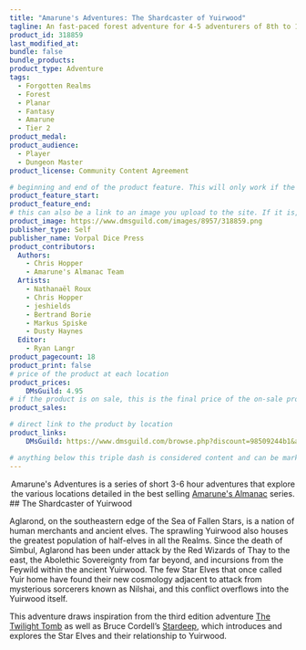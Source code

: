 ```yaml
---
title: "Amarune's Adventures: The Shardcaster of Yuirwood"
tagline: An fast-paced forest adventure for 4-5 adventurers of 8th to 10th level
product_id: 318859
last_modified_at:
bundle: false
bundle_products:
product_type: Adventure
tags:
  - Forgotten Realms
  - Forest
  - Planar
  - Fantasy
  - Amarune
  - Tier 2
product_medal: 
product_audience:
  - Player
  - Dungeon Master
product_license: Community Content Agreement

# beginning and end of the product feature. This will only work if the site is updated within several weeks of when the feature is supposed to happen. Making a new post counts as updating.
product_feature_start: 
product_feature_end: 
# this can also be a link to an image you upload to the site. If it is, it must start with a "/" or be a full link
product_image: https://www.dmsguild.com/images/8957/318859.png
publisher_type: Self
publisher_name: Vorpal Dice Press
product_contributors:
  Authors:
    - Chris Hopper
    - Amarune's Almanac Team
  Artists:
    - Nathanaël Roux
    - Chris Hopper
    - jeshields
    - Bertrand Borie
    - Markus Spiske
    - Dusty Haynes
  Editor:
    - Ryan Langr
product_pagecount: 18
product_print: false
# price of the product at each location
product_prices:
    DMsGuild: 4.95
# if the product is on sale, this is the final price of the on-sale product for each location that it is on sale. The sales % will be calculated and displayed based on the difference between product_prices and product_sales
product_sales:

# direct link to the product by location
product_links:
    DMsGuild: https://www.dmsguild.com/browse.php?discount=98509244b1&affiliate_id=1713687

# anything below this triple dash is considered content and can be markup or html. It should be fully HTML compatible as long as your tags are formatted correctly.
---
```

<center>Amarune's Adventures is a series of short 3-6 hour adventures that explore the various locations detailed in the best selling <a href="#amarune#">Amarune's Almanac</a> series.</center>
## The Shardcaster of Yuirwood

Aglarond, on the southeastern edge of the Sea of Fallen Stars, is a nation of human merchants and ancient elves. The sprawling Yuirwood also houses the greatest population of half-elves in all the Realms. Since the death of Simbul, Aglarond has been under attack by the Red Wizards of Thay to the east, the Abolethic Sovereignty from far beyond, and incursions from the Feywild within the ancient Yuirwood. The few Star Elves that once called Yuir home have found their new cosmology adjacent to attack from mysterious sorcerers known as Nilshai, and this conflict overflows into the Yuirwood itself.

This adventure draws inspiration from the third edition adventure <a href="https://www.dmsguild.com/product/51649/The-Twilight-Tomb-35?affiliate_id=1713687">The Twilight Tomb</a> as well as Bruce Cordell’s <a href="https://www.amazon.ca/Stardeep-Dungeons-Bruce-R-Cordell/dp/0786943386">Stardeep</a>, which introduces and explores the Star Elves and their relationship to Yuirwood.